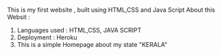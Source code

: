 This is my first website , built using HTML,CSS and Java Script 
About this Websit :
1) Languages used : HTML,CSS, JAVA SCRIPT
2) Deployment : Heroku 
3) This is a simple Homepage about my state "KERALA"
